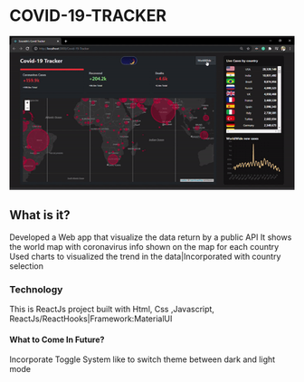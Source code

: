 # COVID-19-TRACKER
![Alt text](https://github.com/Sourabhshrma/COVID-19-TRACKER/blob/master/ezgif.com-gif-maker.gif)




## What is it?
Developed a Web app that visualize the data return by a public API
It shows the world map with coronavirus info shown on the map for each country
Used charts to visualized the trend in the data|Incorporated with country selection


### Technology
This is ReactJs project built with Html, Css ,Javascript, ReactJs/ReactHooks|Framework:MaterialUI
#### What to Come In Future?
Incorporate Toggle System like to switch theme between dark and light mode





